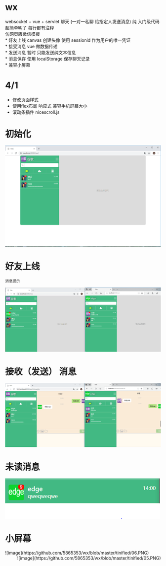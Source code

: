 # wx
websocket + vue + servlet 聊天 (一对一私聊 给指定人发送消息)
    纯 入门级代码  超简单明了  每行都有注释  
    仿网页版微信模板  
      * 好友上线   canvas 创建头像  使用 sessionid 作为用户的唯一凭证  
      * 接受消息   vue 做数据传递  
      * 发送消息   暂时 只能发送纯文本信息   
      * 消息保存   使用 localStorage 保存聊天记录  
      * 兼容小屏幕   
# 4/1
  * 修改页面样式   
  * 使用flex布局 响应式 兼容手机屏幕大小
  * 滚动条插件 nicescroll.js
# 初始化
![image](https://github.com/5865353/wx/blob/master/tinified/01.PNG)      

# 好友上线 
    消息提示  
![image](https://github.com/5865353/wx/blob/master/tinified/02.PNG)
# 接收（发送） 消息
![image](https://github.com/5865353/wx/blob/master/tinified/03.PNG)
# 未读消息
![image](https://github.com/5865353/wx/blob/master/tinified/04.PNG)
# 小屏幕 
<div align=left>
    ![image](https://github.com/5865353/wx/blob/master/tinified/06.PNG)
</div>
<div align=right>
    ![image](https://github.com/5865353/wx/blob/master/tinified/05.PNG)
</div>
